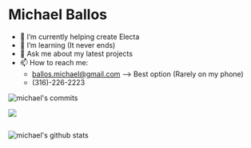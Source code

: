 # Michael Ballos

- 🔭 I’m currently helping create Electa
- 🌱 I’m learning (It never ends)
- 💬 Ask me about my latest projects
- 📫 How to reach me:
   * ballos.michael@gmail.com --> Best option (Rarely on my phone) 
   * (316)-226-2223 
   
   
![michael's commits](http://github-profile-summary-cards.vercel.app/api/cards/productive-time?username=michaelballos&theme=default&utcOffset=8)

![](http://github-profile-summary-cards.vercel.app/api/cards/repos-per-language?username=vn7n24fzkq&theme=default)


<div>
<span align="center" markdown="1" style="display:table;">

   ![michael's github stats](https://github-readme-stats.vercel.app/api?username=michaelballos&count_private=true&show_icons=true&theme=tokyonight)

   <!----![Top Langs](https://github-readme-stats.vercel.app/api/top-langs/?username=michaelballos&count_private=true&show_icons=true&theme=tokyonight)---->

</span>
</div>
